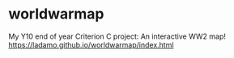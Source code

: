 # worldwarmap
My Y10 end of year Criterion C project: An interactive WW2 map! 
https://ladamo.github.io/worldwarmap/index.html

